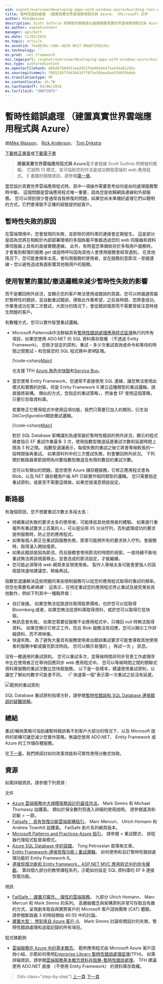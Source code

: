 ```yaml
---
uid: aspnet/overview/developing-apps-with-windows-azure/building-real-world-cloud-apps-with-windows-azure/transient-fault-handling
title: 暫時性錯誤處理 （建置真實世界雲端應用程式與 Azure） |Microsoft 文件
author: MikeWasson
description: Scott Guthrie 所開發的簡報是以基礎建置真實世界雲端應用程式與 Azure 的電子書。 它說明 13 模式和做法，他可以...
ms.author: aspnetcontent
manager: wpickett
ms.date: 11/03/2015
ms.topic: article
ms.assetid: 7ead83bc-c08c-4b26-8617-00e07292e35c
ms.technology: ''
ms.prod: .net-framework
msc.legacyurl: /aspnet/overview/developing-apps-with-windows-azure/building-real-world-cloud-apps-with-windows-azure/transient-fault-handling
msc.type: authoredcontent
ms.openlocfilehash: 86bd67b04931ae2452f6e063e6475a434a0125bc
ms.sourcegitcommit: f8852267f463b62d7f975e56bea9aa3f68fbbdeb
ms.translationtype: MT
ms.contentlocale: zh-TW
ms.lasthandoff: 04/06/2018
ms.locfileid: "30873075"
---
```

<a name="transient-fault-handling-building-real-world-cloud-apps-with-azure"></a>暫時性錯誤處理 （建置真實世界雲端應用程式與 Azure）
====================
由[Mike Wasson](https://github.com/MikeWasson)， [Rick Anderson](https://github.com/Rick-Anderson)， [Tom Dykstra](https://github.com/tdykstra)

[下載修正專案](http://code.msdn.microsoft.com/Fix-It-app-for-Building-cdd80df4)或[下載電子書](http://blogs.msdn.com/b/microsoft_press/archive/2014/07/23/free-ebook-building-cloud-apps-with-microsoft-azure.aspx)

> **建置真實世界雲端應用程式與 Azure**電子書根據 Scott Guthrie 所開發的簡報。 它說明 13 模式，並可協助您的作法是成功開發雲端的 web 應用程式。 E 書籍的相關資訊，請參閱[第一章](introduction.md)。


當您設計真實世界雲端應用程式時，其中一項操作需要思考如何是如何處理服務暫時中斷。 這個問題是雲端應用程式唯一重要，因為您是依賴網路連線和外部服務。 您可以得到很少會通常自我修復的問題，如果您尚未準備好處理它們以聰明的方式，它們會導致不正確的經驗提供給客戶。

## <a name="causes-of-transient-failures"></a>暫時性失敗的原因

在雲端環境中，您會發現的失敗，並卸除的資料庫的連接會定期發生。 這是部分是因為您將在相較於內部部署環境的多個負載平衡器透過您的 web 伺服器和資料庫伺服器上具有的直接實體連線。 此外，有時當您準備依存於多租用戶服務時，才會看到較慢的服務 get 或逾時呼叫因為其他人會使用服務會經常遇到。 在其他情況下，您可能會頻率太高，會叫用服務的使用者，並在服務刻意節流 – 拒絕連線 – 您以避免造成負面影響其他租用戶的服務。

## <a name="use-smart-retryback-off-logic-to-mitigate-the-effect-of-transient-failures"></a>使用智慧的重試/撤退邏輯來減少暫時性失敗的影響

而不是擲回例外狀況，並顯示您的客戶無法使用或錯誤的頁面，您可以辨識通常屬於暫時性的錯誤，並自動重試錯誤，導致此作業希望，之前長時間，您將會成功。 作業會成功在第二次嘗試，大部分的情況下，會從錯誤復原而不需要曾經注意時發生問題的客戶。

有數種方式，您可以實作智慧重試邏輯。

- Microsoft Patterns&amp;作法群組具有[暫時性錯誤處理應用程式區塊](https://msdn.microsoft.com/library/dn440719(v=pandp.60).aspx)執行的所有項目，如果您使用 ADO.NET 的 SQL 資料庫存取權 （不透過 Entity Framework)。 您剛才設定的原則，重試 – 多少次重試查詢或命令和等待的時間之間嘗試 – 和包裝您的 SQL 程式碼中*使用*區塊。

    [!code-csharp[Main](transient-fault-handling/samples/sample1.cs)]

    也支援 TFH [Azure 角色中快取](https://msdn.microsoft.com/library/windowsazure/dn386103.aspx)和[Service Bus](https://azure.microsoft.com/services/service-bus/)。
- 當您使用 Entity Framework，您通常不直接使用 SQL 連線，讓您無法使用此模式和實務的封裝，但是 Entity Framework 6 建立這種類型的重試邏輯，請直接將架構。 類似的方式，您指定的重試策略，，然後會 EF 使用這個策略，只要它存取資料庫。

    若要修正它應用程式中使用這項功能，我們只需要已加入的類別，衍生自*DbConfiguration*開啟重試邏輯。

    [!code-csharp[Main](transient-fault-handling/samples/sample2.cs)]

    對於 SQL Database 架構識別為通常屬於暫時性錯誤的例外狀況，顯示的程式碼會指示 EF 重試作業最多 3 次，使用指數型撤退延遲重試次數和延遲時間上限為 5 秒之間。 指數型退讓表示，每個失敗的重試之後它將會等候較長的一段時間後再重試。 如果資料列中的三次嘗試失敗，則會擲回例外狀況。 下列關於斷路器章節說明為何要指數型撤退及有限的數目的重試次數。

    您可以有類似的問題，當您使用 Azure 儲存體服務，它修正應用程式會為 Blob，以及.NET 儲存體用戶端 API 已經實作相同類型的邏輯。 您只需要指定重試原則，或甚至不需要這樣做，如果您很滿意預設設定。

<a id="circuitbreakers"></a>
## <a name="circuit-breakers"></a>斷路器

有幾個原因，您不想要重試次數太多段太長：

- 持續重試失敗的要求太多的使用者，可能降低其他使用者的體驗。 如果進行重複所有重試要求上百萬的人，可以是佔用 IIS 分派佇列，否則處理成功的要求提供服務時，防止您的應用程式。
- 如果每個人都正在重試因服務失敗，那里可能將所有的要求排入佇列，會服務時，取得湧入開始復原。
- 如果此錯誤是因為節流，而且服務會使用節流的時間的視窗，一直持續不斷地重試無法將該視窗移出，並會造成的節流設定，才能繼續。
- 您可能必須等待 web 網頁來呈現使用者。 製作人等候太長可能會更惱人的該相當快速地建議您，稍後再試。

指數型退讓解決這些問題的某些限制服務可以從您的應用程式取得的重試的頻率。 但您也需要有*斷路器*： 這表示，在特定重試您的應用程式停止重試及接受某些其他動作，例如下列其中一種臨界值：

- 自訂後援。 如果您無法從路透社取得股票價格，也許您可以從取得 Bloomberg;或者，如果您無法從資料庫取得資料，或許您可以取得它從快取。
- 無訊息會失敗。 如果您需要從服務不全應用程式中，只傳回 null 時無法取得資料。 如果您顯示它修正工作，而且 Blob 服務沒有回應，您可以顯示工作詳細資料，而不將映像。
- 快速失敗。 為了避免大量具有服務使用者出錯誤重試要求可能會導致其他使用者的服務中斷或擴充節流時段。 您可以顯示易懂的 」 再試一次 」 訊息。

沒有一體適用的重試原則。 您可以重試多次，並等候時間非同步背景工作處理序中比在使用者正在等待回應同步 web 應用程式中。 您可以等候時間之間的關聯式資料庫服務的重試次數比您快取服務。 以下是一些樣本，建議使用重試原則，以讓您了解如何數字可能會不同。 （「 快速第一個"表示第一次重試之前沒有延遲。

![範例的重試原則](transient-fault-handling/_static/image1.png)

SQL Database 重試原則指導方針，請參閱[暫時性錯誤和 SQL Database 連接錯誤的疑難排解](https://azure.microsoft.com/documentation/articles/sql-database-connectivity-issues/)。

## <a name="summary"></a>總結

重試/輪詢策略可協助讓暫時錯誤看不到客戶大部分的情況下，以及 Microsoft 提供的架構可讓您減少您實作策略，無論您使用 ADO.NET、 Entity Framework 或 Azure 的工作儲存體服務。

在[下一章](distributed-caching.md)，我們將探討如何改善效能和可靠性使用分散式快取。

## <a name="resources"></a>資源

如需詳細資訊，請參閱下列資源：

文件

- [Azure 雲端服務中大規模服務設計的最佳作法](https://msdn.microsoft.com/library/windowsazure/jj717232.aspx)。 Mark Simms 和 Michael Thomassy 詘躩裛。 類似於保全數列但進入詳細的使用說明。 請參閱遙測和診斷 > 一節。
- [Failsafe： 具有恢復功能雲端架構指引](https://msdn.microsoft.com/library/windowsazure/jj853352.aspx)。 Marc Mercuri、 Ulrich Homann 和 Andrew Townhill 詘躩裛。 FailSafe 影片系列網頁版本。
- [Microsoft Patterns and Practices-Azure 指引](https://msdn.microsoft.com/library/dn568099.aspx)。 請參閱 < 重試模式、 排程器代理程式監督員模式。
- [Azure SQL Database 中的容錯](https://blogs.msdn.com/b/windowsazure/archive/2012/07/30/fault-tolerance-in-windows-azure-sql-database.aspx)。 Tong Petrossian 部落格文章。
- [Entity Framework-連接恢復功能 / 重試邏輯](https://msdn.microsoft.com/data/dn456835)。 如何使用和自訂暫時性錯誤處理功能的 Entity Framework 6。
- [連接恢復功能和 Entity framework，ASP.NET MVC 應用程式中的命令攔截](../../../../mvc/overview/getting-started/getting-started-with-ef-using-mvc/connection-resiliency-and-command-interception-with-the-entity-framework-in-an-asp-net-mvc-application.md)。 第四個九部分的教學課程系列，示範如何設定 SQL 資料庫的 EF 6 連接恢復功能。

視訊

- [FailSafe： 建置可擴充、 彈性的雲端服務](https://channel9.msdn.com/Series/FailSafe)。 九部分 Ulrich Homann、 Marc Mercuri 和 Mark Simms 的系列。 高層級概念與架構原則非常可存取且有趣的方式，呈現劇本取自與實際客戶的 Microsoft 客戶諮詢團隊 (CAT) 體驗。 請參閱斷路器 3 的時段開始 40:55 中的討論。
- [建置大型： 學到來自 Azure 客戶-II](https://channel9.msdn.com/Events/Build/2012/3-030)。 Mark Simms 討論有關設計的失敗，暫時性錯誤處理和追蹤記錄的所有項目。

程式碼範例

- [雲端服務在 Azure 中的基本概念](https://code.msdn.microsoft.com/Cloud-Service-Fundamentals-4ca72649)。 範例應用程式由 Microsoft Azure 客戶諮詢小組，示範如何使用[Enterprise Library 暫時性錯誤處理區塊](http://nuget.org/packages/EnterpriseLibrary.TransientFaultHandling/)(TFH)。 如需詳細資訊，請參閱[雲端服務基本概念資料存取層-暫時性錯誤處理](https://social.technet.microsoft.com/wiki/contents/articles/18665.cloud-service-fundamentals-data-access-layer-transient-fault-handling.aspx)。 TFH 建議使用 ADO.NET 直接 （不使用 Entity Framework） 的資料庫存取權。

> [!div class="step-by-step"]
> [上一頁](monitoring-and-telemetry.md)
> [下一頁](distributed-caching.md)
